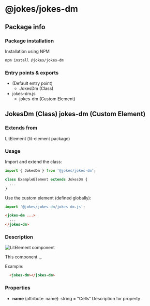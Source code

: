 # @jokes/jokes-dm

## Package info

### Package installation

Installation using NPM

```bash
npm install @jokes/jokes-dm
```

### Entry points & exports

- (Default entry point)
  - JokesDm (Class)
- jokes-dm.js
  - jokes-dm (Custom Element)


## JokesDm (Class) jokes-dm (Custom Element) 

### Extends from

LitElement (lit-element package)

### Usage

Import and extend the class:

```js
import { JokesDm } from '@jokes/jokes-dm';

class ExampleElement extends JokesDm {
  ...
}
```

Use the custom element (defined globally):

```js
import '@jokes/jokes-dm/jokes-dm.js';
```

```html
<jokes-dm ...>
  ...
</jokes-dm>
```

### Description

![LitElement component](https://img.shields.io/badge/litElement-component-blue.svg)

This component ...

Example:

```html
  <jokes-dm></jokes-dm>
```

### Properties

- **name** (attribute: name): string = "Cells"
    Description for property
